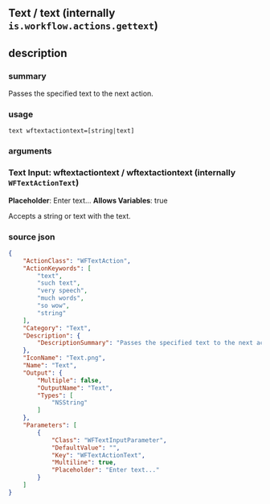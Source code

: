 
## Text / text (internally `is.workflow.actions.gettext`)



## description
### summary
Passes the specified text to the next action.


### usage
`text wftextactiontext=[string|text]`

### arguments
### Text Input: wftextactiontext / wftextactiontext (internally `WFTextActionText`)
**Placeholder**: Enter text...
**Allows Variables**: true


Accepts a string 
or text
with the text.

### source json

```json
{
	"ActionClass": "WFTextAction",
	"ActionKeywords": [
		"text",
		"such text",
		"very speech",
		"much words",
		"so wow",
		"string"
	],
	"Category": "Text",
	"Description": {
		"DescriptionSummary": "Passes the specified text to the next action."
	},
	"IconName": "Text.png",
	"Name": "Text",
	"Output": {
		"Multiple": false,
		"OutputName": "Text",
		"Types": [
			"NSString"
		]
	},
	"Parameters": [
		{
			"Class": "WFTextInputParameter",
			"DefaultValue": "",
			"Key": "WFTextActionText",
			"Multiline": true,
			"Placeholder": "Enter text..."
		}
	]
}
```

